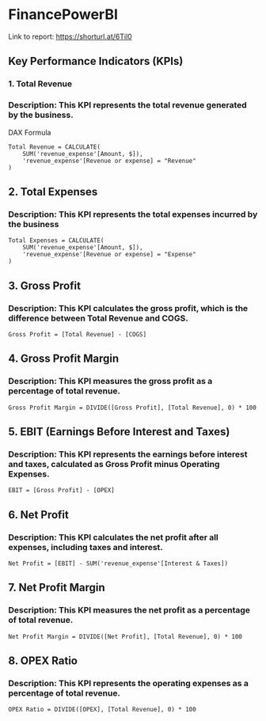 # FinancePowerBI
Link to report: https://shorturl.at/6Til0

## Key Performance Indicators (KPIs)
### 1. Total Revenue
### Description: This KPI represents the total revenue generated by the business.
DAX Formula
```
Total Revenue = CALCULATE(
    SUM('revenue_expense'[Amount, $]),
    'revenue_expense'[Revenue or expense] = "Revenue"
)
```
## 2. Total Expenses
### Description: This KPI represents the total expenses incurred by the business
```
Total Expenses = CALCULATE(
    SUM('revenue_expense'[Amount, $]),
    'revenue_expense'[Revenue or expense] = "Expense"
)
```
## 3. Gross Profit
### Description: This KPI calculates the gross profit, which is the difference between Total Revenue and COGS.
```
Gross Profit = [Total Revenue] - [COGS]
```
## 4. Gross Profit Margin
### Description: This KPI measures the gross profit as a percentage of total revenue.
```
Gross Profit Margin = DIVIDE([Gross Profit], [Total Revenue], 0) * 100
```
## 5. EBIT (Earnings Before Interest and Taxes)
### Description: This KPI represents the earnings before interest and taxes, calculated as Gross Profit minus Operating Expenses.
```
EBIT = [Gross Profit] - [OPEX]
```
## 6. Net Profit
### Description: This KPI calculates the net profit after all expenses, including taxes and interest.
```
Net Profit = [EBIT] - SUM('revenue_expense'[Interest & Taxes])
```
## 7. Net Profit Margin
### Description: This KPI measures the net profit as a percentage of total revenue.
```
Net Profit Margin = DIVIDE([Net Profit], [Total Revenue], 0) * 100
```
## 8. OPEX Ratio
### Description: This KPI represents the operating expenses as a percentage of total revenue.
```
OPEX Ratio = DIVIDE([OPEX], [Total Revenue], 0) * 100
```


